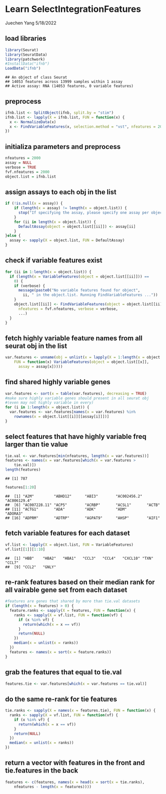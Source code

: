 Learn SelectIntegrationFeatures
================
Juechen Yang
5/18/2022

## load libraries

``` r
library(Seurat)
library(SeuratData)
library(patchwork)
#InstallData("ifnb")
LoadData("ifnb")
```

    ## An object of class Seurat 
    ## 14053 features across 13999 samples within 1 assay 
    ## Active assay: RNA (14053 features, 0 variable features)

## preprocess

``` r
ifnb.list <- SplitObject(ifnb, split.by = "stim")
ifnb.list <- lapply(X = ifnb.list, FUN = function(x) {
  x <- NormalizeData(x)
  x <- FindVariableFeatures(x, selection.method = "vst", nfeatures = 2000)
})
```

## initializa parameters and preprocess

``` r
nfeatures = 2000
assay = NULL
verbose = TRUE
fvf.nfeatures = 2000
object.list = ifnb.list
```

## assign assays to each obj in the list

``` r
if (!is.null(x = assay)) {
    if (length(x = assay) != length(x = object.list)) {
      stop("If specifying the assay, please specify one assay per object in the object.list")
    }
    for (ii in length(x = object.list)) {
      DefaultAssay(object = object.list[[ii]]) <- assay[ii]
    }
}else {
  assay <- sapply(X = object.list, FUN = DefaultAssay)
}
```

## check if variable features exist

``` r
for (ii in 1:length(x = object.list)) {
  if (length(x = VariableFeatures(object = object.list[[ii]])) == 
    0) {
    if (verbose) {
      message(paste0("No variable features found for object", 
        ii, " in the object.list. Running FindVariableFeatures ..."))
    }
    object.list[[ii]] <- FindVariableFeatures(object = object.list[[ii]], 
      nfeatures = fvf.nfeatures, verbose = verbose, 
      ...)
  }
}
```

## fetch highly variable feature names from all seurat obj in the list

``` r
var.features <- unname(obj = unlist(x = lapply(X = 1:length(x = object.list), 
    FUN = function(x) VariableFeatures(object = object.list[[x]], 
      assay = assay[x]))))
```

## find shared highly variable genes

``` r
var.features <- sort(x = table(var.features), decreasing = TRUE)
#make sure highly variable genes should present in all seurat obj 
#(even may not highly variable in every)
for (i in 1:length(x = object.list)) {
  var.features <- var.features[names(x = var.features) %in% 
    rownames(x = object.list[[i]][[assay[i]]])]
}
```

## select features that have highly variable freq larger than tie value

``` r
tie.val <- var.features[min(nfeatures, length(x = var.features))]
features <- names(x = var.features[which(x = var.features > 
    tie.val)])
length(features)
```

    ## [1] 787

``` r
features[1:20]
```

    ##  [1] "A2M"         "ABHD12"      "ABI3"        "AC002456.2"  "AC006129.4" 
    ##  [6] "AC007228.11" "ACP5"        "ACRBP"       "ACSL1"       "ACTB"       
    ## [11] "ACTG1"       "ADA"         "ADK"         "ADM"         "ADORA3"     
    ## [16] "ADPRM"       "ADTRP"       "AGPAT9"      "AHSP"        "AIF1"

## fetch variable features for each dataset

``` r
vf.list <- lapply(X = object.list, FUN = VariableFeatures)
vf.list[[1]][1:10]
```

    ##  [1] "HBB"    "HBA2"   "HBA1"   "CCL3"   "CCL4"   "CXCL10" "TXN"    "CCL7"  
    ##  [9] "CCL2"   "GNLY"

## re-rank features based on their median rank for all vairable gene set from each dataset

``` r
#features are genes that shared by more than tie.val datasets
if (length(x = features) > 0) {
  feature.ranks <- sapply(X = features, FUN = function(x) {
    ranks <- sapply(X = vf.list, FUN = function(vf) {
      if (x %in% vf) {
        return(which(x = x == vf))
      }
      return(NULL)
    })
    median(x = unlist(x = ranks))
  })
  features <- names(x = sort(x = feature.ranks))
}
```

## grab the features that equal to tie.val

``` r
features.tie <- var.features[which(x = var.features == tie.val)]
```

## do the same re-rank for tie features

``` r
tie.ranks <- sapply(X = names(x = features.tie), FUN = function(x) {
  ranks <- sapply(X = vf.list, FUN = function(vf) {
    if (x %in% vf) {
      return(which(x = x == vf))
    }
    return(NULL)
  })
  median(x = unlist(x = ranks))
})
```

## return a vector with features in the front and tie.features in the back

``` r
features <- c(features, names(x = head(x = sort(x = tie.ranks), 
    nfeatures - length(x = features))))
```

